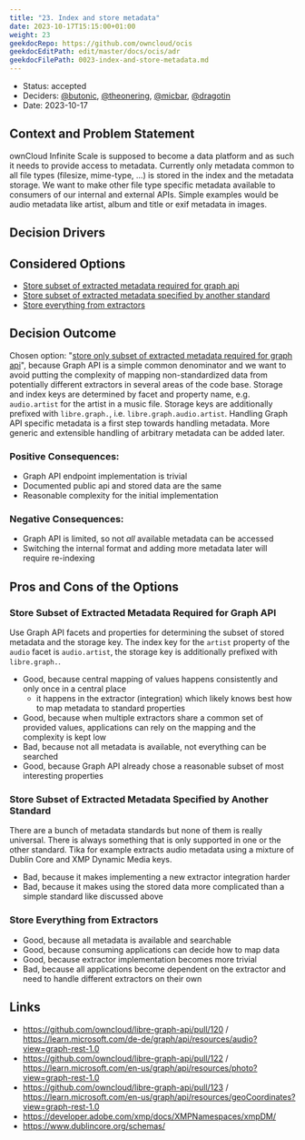 ```yaml
---
title: "23. Index and store metadata"
date: 2023-10-17T15:15:00+01:00
weight: 23
geekdocRepo: https://github.com/owncloud/ocis
geekdocEditPath: edit/master/docs/ocis/adr
geekdocFilePath: 0023-index-and-store-metadata.md
---
```



* Status: accepted
* Deciders: [@butonic](https://github.com/butonic), [@theonering](https://github.com/dschmidt), [@micbar](https://github.com/micbar), [@dragotin](https://github.com/dragotin)
* Date: 2023-10-17

## Context and Problem Statement

ownCloud Infinite Scale is supposed to become a data platform and as such it needs to provide access to metadata.
Currently only metadata common to all file types (filesize, mime-type, ...) is stored in the index and the metadata storage.
We want to make other file type specific metadata available to consumers of our internal and external APIs.
Simple examples would be audio metadata like artist, album and title or exif metadata in images.

## Decision Drivers <!-- optional -->

## Considered Options

* [Store subset of extracted metadata required for graph api](#store-subset-of-extracted-metadata-required-for-graph-api)
* [Store subset of extracted metadata specified by another standard](#store-subset-of-extracted-metadata-specified-by-another-standard)
* [Store everything from extractors](#store-everything-from-extractors)

## Decision Outcome

Chosen option: "[store only subset of extracted metadata required for graph api](#store-subset-of-extracted-metadata-required-for-graph-api)", because Graph API is a simple common denominator and we want to avoid putting the complexity of mapping non-standardized data from potentially different extractors in several areas of the code base. Storage and index keys are determined by facet and property name, e.g. `audio.artist` for the artist in a music file. Storage keys are additionally prefixed with `libre.graph.`, i.e. `libre.graph.audio.artist`.
Handling Graph API specific metadata is a first step towards handling metadata. More generic and extensible handling of arbitrary metadata can be added later.

### Positive Consequences:

* Graph API endpoint implementation is trivial
* Documented public api and stored data are the same
* Reasonable complexity for the initial implementation

### Negative Consequences:

* Graph API is limited, so not *all* available metadata can be accessed
* Switching the internal format and adding more metadata later will require re-indexing

## Pros and Cons of the Options <!-- optional -->

### Store Subset of Extracted Metadata Required for Graph API

Use Graph API facets and properties for determining the subset of stored metadata and the storage key.
The index key for the `artist` property of the `audio` facet is `audio.artist`, the storage key is additionally prefixed with `libre.graph.`.

* Good, because central mapping of values happens consistently and only once in a central place
    - it happens in the extractor (integration) which likely knows best how to map metadata to standard properties
* Good, because when multiple extractors share a common set of provided values, applications can rely on the mapping and the complexity is kept low
* Bad, because not all metadata is available, not everything can be searched
* Good, because Graph API already chose a reasonable subset of most interesting properties

### Store Subset of Extracted Metadata Specified by Another Standard

There are a bunch of metadata standards but none of them is really universal. There is always something that is only supported in one or the other standard. Tika for example extracts audio metadata using a mixture of Dublin Core and XMP Dynamic Media keys.

- Bad, because it makes implementing a new extractor integration harder
- Bad, because it makes using the stored data more complicated than a simple standard like discussed above

### Store Everything from Extractors

- Good, because all metadata is available and searchable
- Good, because consuming applications can decide how to map data
- Good, because extractor implementation becomes more trivial
- Bad, because all applications become dependent on the extractor and need to handle different extractors on their own

## Links <!-- optional -->

* https://github.com/owncloud/libre-graph-api/pull/120 / https://learn.microsoft.com/de-de/graph/api/resources/audio?view=graph-rest-1.0
* https://github.com/owncloud/libre-graph-api/pull/122 / https://learn.microsoft.com/en-us/graph/api/resources/photo?view=graph-rest-1.0
* https://github.com/owncloud/libre-graph-api/pull/123 / https://learn.microsoft.com/en-us/graph/api/resources/geoCoordinates?view=graph-rest-1.0
* https://developer.adobe.com/xmp/docs/XMPNamespaces/xmpDM/
* https://www.dublincore.org/schemas/
